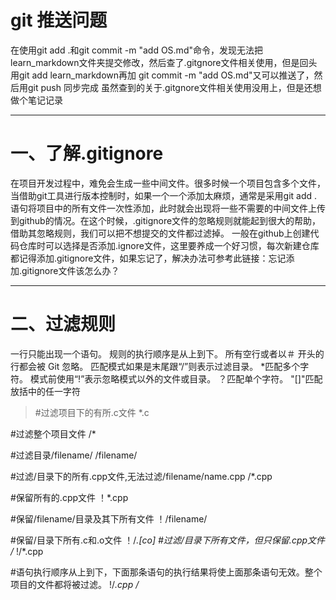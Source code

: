 #  git 推送问题
在使用git add .和git commit -m "add OS.md"命令，发现无法把learn_markdown文件夹提交修改，然后查了.gitgnore文件相关使用，但是回头用git add learn_markdown再加
git commit -m "add OS.md"又可以推送了，然后用git push 同步完成
虽然查到的关于.gitgnore文件相关使用没用上，但是还想做个笔记记录
******
# 一、了解.gitignore
在项目开发过程中，难免会生成一些中间文件。很多时候一个项目包含多个文件，当借助git工具进行版本控制时，如果一个一个添加太麻烦，通常是采用git add .语句将项目中的所有文件一次性添加，此时就会出现将一些不需要的中间文件上传到github的情况。在这个时候，.gitignore文件的忽略规则就能起到很大的帮助，借助其忽略规则，我们可以把不想提交的文件都过滤掉。
一般在github上创建代码仓库时可以选择是否添加.ignore文件，这里要养成一个好习惯，每次新建仓库都记得添加.gitignore文件，如果忘记了，解决办法可参考此链接：忘记添加.gitignore文件该怎么办？
****
# 二、过滤规则
一行只能出现一个语句。
规则的执行顺序是从上到下。
所有空行或者以＃ 开头的行都会被 Git 忽略。
匹配模式如果是末尾跟“/”则表示过滤目录。
*匹配多个字符。
模式前使用“!”表示忽略模式以外的文件或目录。
？匹配单个字符。
"[]"匹配放括中的任一字符
>#过滤项目下的有所.c文件
*.c

#过滤整个项目文件
/*

#过滤目录/filename/
/filename/

#过滤/目录下的所有.cpp文件,无法过滤/filename/name.cpp
/*.cpp

#保留所有的.cpp文件
！*.cpp

#保留/filename/目录及其下所有文件
！/filename/

#保留/目录下所有.c和.o文件
！/*.[co]
#过滤/目录下所有文件，但只保留.cpp文件
/*
!/*.cpp

#语句执行顺序从上到下，下面那条语句的执行结果将使上面那条语句无效。整个项目的文件都将被过滤。
!/*.cpp
/*

